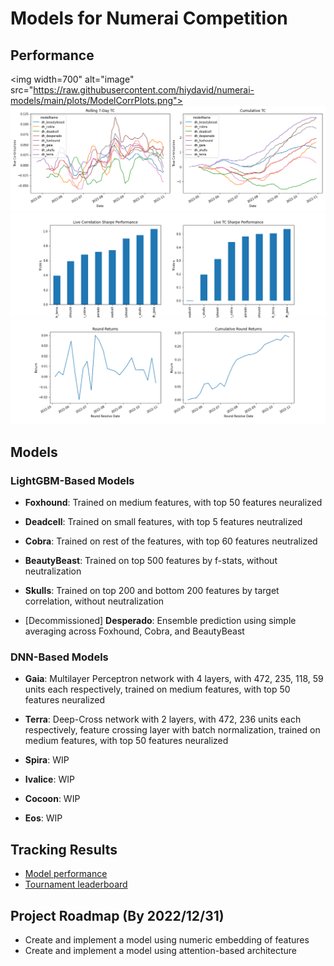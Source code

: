 # Models for Numerai Competition

## Performance
<img width=700" alt="image" src="https://raw.githubusercontent.com/hiydavid/numerai-models/main/plots/ModelCorrPlots.png">
<img width="700" alt="image" src="https://raw.githubusercontent.com/hiydavid/numerai-models/main/plots/ModelTCPlots.png">
<img width="700" alt="image" src="https://raw.githubusercontent.com/hiydavid/numerai-models/main/plots/SharpeRatioPlots.png">
<img width="700" alt="image" src="https://raw.githubusercontent.com/hiydavid/numerai-models/main/plots/TotalReturnPlots.png">

## Models
### **LightGBM-Based Models**
* **Foxhound**: Trained on medium features, with top 50 features neuralized

* **Deadcell**: Trained on small features, with top 5 features neutralized

* **Cobra**: Trained on rest of the features, with top 60 features neutralized

* **BeautyBeast**: Trained on top 500 features by f-stats, without neutralization

* **Skulls**: Trained on top 200 and bottom 200 features by target correlation, without neutralization

* [Decommissioned] **Desperado**: Ensemble prediction using simple averaging across Foxhound, Cobra, and BeautyBeast

### **DNN-Based Models**
* **Gaia**: Multilayer Perceptron network with 4 layers, with 472, 235, 118, 59 units each respectively, trained on medium features, with top 50 features neuralized

* **Terra**: Deep-Cross network with 2 layers, with 472, 236 units each respectively, feature crossing layer with batch normalization, trained on medium features, with top 50 features neuralized

* **Spira**: WIP

* **Ivalice**: WIP

* **Cocoon**: WIP

* **Eos**: WIP

## Tracking Results
* [Model performance](https://numer.ai/models)
* [Tournament leaderboard](https://numer.ai/tournament)

## Project Roadmap (By 2022/12/31)
* Create and implement a model using numeric embedding of features
* Create and implement a model using attention-based architecture
